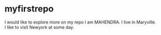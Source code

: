 # myfirstrepo
I would like to explore more on my repo
I am MAHENDRA. I live in Maryville.
I like to visit Newyork at some day.
 
